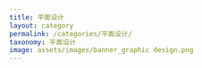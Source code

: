 ```yaml
---
title: 平面设计
layout: category
permalink: /categories/平面设计/
taxonomy: 平面设计
image: assets/images/banner_graphic design.png
---
```

